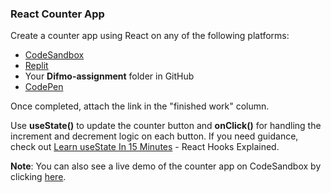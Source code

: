 ### React Counter App

Create a counter app using React on any of the following platforms:

- [CodeSandbox](https://codesandbox.io/)
- [Replit](https://replit.com/)
- Your **Difmo-assignment** folder in GitHub
- [CodePen](https://codepen.io/)

Once completed, attach the link in the "finished work" column.

Use **useState()** to update the counter button and **onClick()** for handling the increment and decrement logic on each button. If you need guidance, check out [Learn useState In 15 Minutes](https://www.youtube.com/watch?v=O6P86uwfdR0) - React Hooks Explained.

**Note**: You can also see a live demo of the counter app on CodeSandbox by clicking [here](https://codesandbox.io/s/Difmo-couter-app-4vwpfv?file=/src/App.js:0-549).
